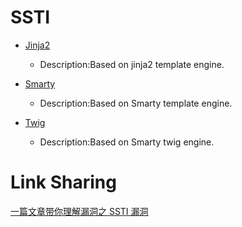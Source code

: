 # SSTI

- [Jinja2](https://github.com/Stakcery/Web-Security/tree/main/SSTI/jinja2)
  - Description:Based on jinja2 template engine.

- [Smarty](https://github.com/Stakcery/Web-Security/tree/main/SSTI/smarty)
  - Description:Based on Smarty template engine.

- [Twig](https://github.com/Stakcery/Web-Security/tree/main/SSTI/twig)
  - Description:Based on Smarty twig engine.



# Link Sharing

[一篇文章带你理解漏洞之 SSTI 漏洞](https://www.k0rz3n.com/2018/11/12/%E4%B8%80%E7%AF%87%E6%96%87%E7%AB%A0%E5%B8%A6%E4%BD%A0%E7%90%86%E8%A7%A3%E6%BC%8F%E6%B4%9E%E4%B9%8BSSTI%E6%BC%8F%E6%B4%9E/#2-Twig)